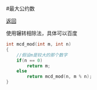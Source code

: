 ﻿#最大公约数

[返回](https://github.com/zzzvvvxxxd/BuluCoding/blob/master/Math/index.md)  

使用辗转相除法，具体可以百度

```C++
int mcd_mod(int m, int n)
{
	//假设m是较大的那个数字
	if(n == 0) 
		return m;
	else
		return mcd_mod(n, m % n);
}
```